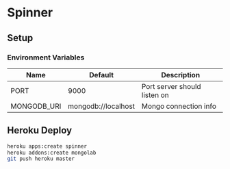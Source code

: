 # Spinner

## Setup

### Environment Variables

| Name        | Default             | Description                  |
| ----        | -------             | -----------                  |
| PORT        | 9000                | Port server should listen on |
| MONGODB_URI | mongodb://localhost | Mongo connection info        |

## Heroku Deploy

```sh
heroku apps:create spinner
heroku addons:create mongolab
git push heroku master
```
